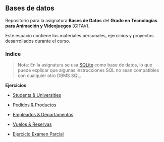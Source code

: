 ## Bases de datos

Repositorio para la asignatura **Bases de Datos** del **Grado en Tecnologías para Animación y Videojuegos** (GITAV).

Este espacio contiene los materiales personales, ejercicios y proyectos desarrollados durante el curso.

### Indice

> Nota: En la asignatura se usa [SQLite](https://www.sqlite.org/) como base de datos, lo que puede explicar que algunas instrucciones SQL no sean compatibles con cualquier otro DBMS SQL.

**Ejercicios**

- [Students & Universities](/ejercicios/ej1/)

- [Pedidos & Productos](/ejercicios/ej2/)

- [Empleados & Departamentos](/ejercicios/ej3/)

- [Vuelos & Reservas](/ejercicios/ej3.2/)

- [Ejercicio Examen Parcial](/ejercicios/parcial/)
